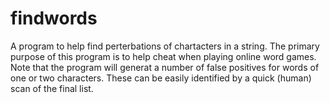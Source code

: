 # findwords
A program to help find perterbations of chartacters in a string.
The primary purpose of this program is to help cheat when playing
online word games.
Note that the program will generat a number of false positives for
words of one or two characters. These can be easily identified by
a quick (human) scan of the final list.

